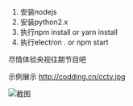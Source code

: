 1. 安装nodejs
2. 安装python2.x
3. 执行npm install or yarn install
4. 执行electron . or npm start

尽情体验央视往期节目吧

示例展示
http://codding.cn/cctv.jpg

![截图](http://codding.cn/cctv.jpg)